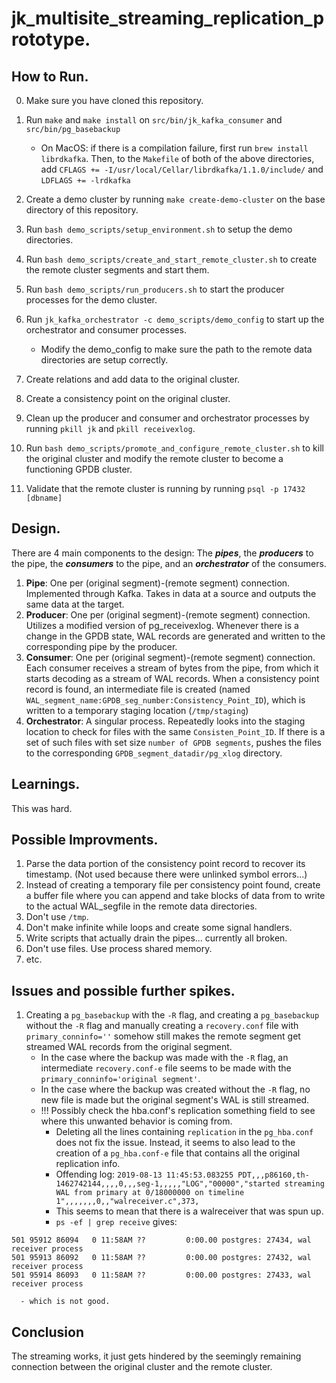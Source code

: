 # jk_multisite_streaming_replication_prototype.



## How to Run.
0. Make sure you have cloned this repository.

1. Run `make` and `make install` on `src/bin/jk_kafka_consumer` and `src/bin/pg_basebackup`
    - On MacOS: if there is a compilation failure, first run `brew install librdkafka`. Then, to the `Makefile` of both of the above directories, add `CFLAGS += -I/usr/local/Cellar/librdkafka/1.1.0/include/`
	and `LDFLAGS += -lrdkafka`

2. Create a demo cluster by running `make create-demo-cluster` on the base directory of this repository.

3. Run `bash demo_scripts/setup_environment.sh` to setup the demo directories.

4. Run `bash demo_scripts/create_and_start_remote_cluster.sh` to create the remote cluster segments and start them.

5. Run `bash demo_scripts/run_producers.sh` to start the producer processes for the demo cluster.

6. Run `jk_kafka_orchestrator -c demo_scripts/demo_config` to start up the orchestrator and consumer processes.
    -    Modify the demo_config to make sure the path to the remote data directories are setup correctly.

7. Create relations and add data to the original cluster.

8. Create a consistency point on the original cluster.

9. Clean up the producer and consumer and orchestrator processes by running `pkill jk` and `pkill receivexlog`.

10. Run `bash demo_scripts/promote_and_configure_remote_cluster.sh` to kill the original cluster and modify the remote cluster to become a functioning GPDB cluster.

11. Validate that the remote cluster is running by running `psql -p 17432 [dbname]`




## Design.
There are 4 main components to the design: The ***pipes***, the ***producers*** to the pipe, the ***consumers*** to the pipe, and an ***orchestrator*** of the consumers.
1. **Pipe**: One per (original segment)-(remote segment) connection. Implemented through Kafka. Takes in data  at a source and outputs the same data at the target.
2. **Producer**: One per (original segment)-(remote segment) connection. Utilizes a modified version of pg_receivexlog. Whenever there is a change in the GPDB state, WAL records are generated and written to the corresponding pipe by the producer.
3. **Consumer**: One per (original segment)-(remote segment) connection. Each consumer receives a stream of bytes from the pipe, from which it starts decoding as a stream of WAL records. When a consistency point record is found, an intermediate file is created (named `WAL_segment_name:GPDB_seg_number:Consistency_Point_ID`), which is written to a temporary staging location (`/tmp/staging`)
4. **Orchestrator**: A singular process. Repeatedly looks into the staging location to check for files with the same `Consisten_Point_ID`. If there is a set of such files with set size `number of GPDB segments`, pushes the files to the corresponding `GPDB_segment_datadir/pg_xlog` directory.




## Learnings.
This was hard.




## Possible Improvments.
1. Parse the data portion of the consistency point record to recover its timestamp. (Not used because there were unlinked symbol errors...)
2. Instead of creating a temporary file per consistency point found, create a buffer file where you can append and take blocks of data from to write to the actual WAL_segfile in the remote data directories.
3. Don't use `/tmp`.
4. Don't make infinite while loops and create some signal handlers.
5. Write scripts that actually drain the pipes... currently all broken.
6. Don't use files. Use process shared memory.
7. etc.




## Issues and possible further spikes.
1. Creating a `pg_basebackup` with the `-R` flag, and creating a `pg_basebackup` without the `-R` flag and manually creating a `recovery.conf` file with `primary_conninfo=''` somehow still makes the remote segment get streamed WAL records from the original segment.
    - In the case where the backup was made with the `-R` flag, an intermediate `recovery.conf-e` file seems to be made with the `primary_conninfo='original segment'`.
    - In the case where the backup was created without the `-R` flag, no new file is made but the original segment's WAL is still streamed.
    - !!! Possibly check the hba.conf's replication something field to see where this unwanted behavior is coming from.
      - Deleting all the lines containing `replication` in the `pg_hba.conf` does not fix the issue. Instead, it seems to also lead to the creation of a `pg_hba.conf-e` file that contains all the original replication info.
      - Offending log: `2019-08-13 11:45:53.083255 PDT,,,p86160,th-1462742144,,,,0,,,seg-1,,,,,"LOG","00000","started streaming WAL from primary at 0/18000000 on timeline 1",,,,,,,0,,"walreceiver.c",373,`
      - This seems to mean that there is a walreceiver that was spun up.
      - `ps -ef | grep receive` gives:
  ```  501 86160 86091   0 11:45AM ??         0:00.49 postgres: 17432, wal receiver process   streaming 0/18050E70
  501 95912 86094   0 11:58AM ??         0:00.00 postgres: 27434, wal receiver process
  501 95913 86092   0 11:58AM ??         0:00.00 postgres: 27432, wal receiver process
  501 95914 86093   0 11:58AM ??         0:00.00 postgres: 27433, wal receiver process
  ```
      - which is not good.



## Conclusion
The streaming works, it just gets hindered by the seemingly remaining connection between the original cluster and the remote cluster.

